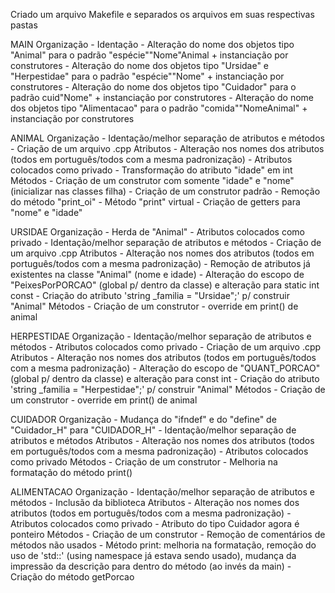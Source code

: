 Criado um arquivo Makefile e separados os arquivos em suas respectivas pastas

MAIN
    Organização
        - Identação
        - Alteração do nome dos objetos tipo "Animal" para o padrão "espécie""Nome"Animal + instanciação por construtores
        - Alteração do nome dos objetos tipo "Ursidae" e "Herpestidae" para o padrão "espécie""Nome" + instanciação por construtores
        - Alteração do nome dos objetos tipo "Cuidador" para o padrão cuid"Nome" + instanciação por construtores
        - Alteração do nome dos objetos tipo "Alimentacao" para o padrão "comida""NomeAnimal" + instanciação por construtores

ANIMAL
    Organização
        - Identação/melhor separação de atributos e métodos
        - Criação de um arquivo .cpp
    Atributos
        - Alteração nos nomes dos atributos (todos em português/todos com a mesma padronização)
        - Atributos colocados como privado
        - Transformação do atributo "idade" em int
    Métodos
        - Criação de um construtor com somente "idade" e "nome" (inicializar nas classes filha)
        - Criação de um construtor padrão
        - Remoção do método "print_oi"
        - Método "print" virtual
        - Criação de getters para "nome" e "idade"

URSIDAE
    Organização
        - Herda de "Animal"
        - Atributos colocados como privado
        - Identação/melhor separação de atributos e métodos
        - Criação de um arquivo .cpp
    Atributos
        - Alteração nos nomes dos atributos (todos em português/todos com a mesma padronização)
        - Remoção de atributos já existentes na classe "Animal" (nome e idade)
        - Alteração do escopo de "PeixesPorPORCAO" (global p/ dentro da classe) e alteração para static int const
        - Criação do atributo 'string _familia = "Ursidae";' p/ construir "Animal"
    Métodos
        - Criação de um construtor
        - override em print() de animal

HERPESTIDAE
    Organização
        - Identação/melhor separação de atributos e métodos
        - Atributos colocados como privado
        - Criação de um arquivo .cpp
    Atributos
        - Alteração nos nomes dos atributos (todos em português/todos com a mesma padronização)
        - Alteração do escopo de "QUANT_PORCAO" (global p/ dentro da classe) e alteração para const int
        - Criação do atributo 'string _familia = "Herpestidae";' p/ construir "Animal"
    Métodos
        - Criação de um construtor
        - override em print() de animal

CUIDADOR
    Organização
        - Mudança do "ifndef" e do "define" de "Cuidador_H" para "CUIDADOR_H"
        - Identação/melhor separação de atributos e métodos
    Atributos
        - Alteração nos nomes dos atributos (todos em português/todos com a mesma padronização)
        - Atributos colocados como privado
    Métodos
        - Criação de um construtor
        - Melhoria na formatação do método print()

ALIMENTACAO
    Organização
        - Identação/melhor separação de atributos e métodos
        - Inclusão da biblioteca <iostream>
    Atributos
        - Alteração nos nomes dos atributos (todos em português/todos com a mesma padronização)
        - Atributos colocados como privado
        - Atributo do tipo Cuidador agora é ponteiro
    Métodos
        - Criação de um construtor
        - Remoção de comentários de métodos não usados
        - Método print: melhoria na formatação, remoção do uso de 'std::' (using namespace já estava sendo usado), mudança da impressão
            da descrição para dentro do método (ao invés da main)
        - Criação do método getPorcao